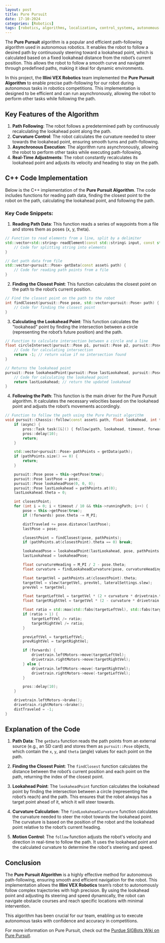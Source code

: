 ```yaml
---
layout: post
title: Pure Pursuit
date: 17-10-2024
categories: [Robotics]
tags: [robotics, algorithms, localization, control_systems, autonomous-navigation]
---
```

The **Pure Pursuit** algorithm is a popular and efficient path-following algorithm used in autonomous robotics. It enables the robot to follow a desired path by continuously steering toward a lookahead point, which is calculated based on a fixed lookahead distance from the robot’s current position. This allows the robot to follow a smooth curve and navigate through predefined paths, making it ideal for dynamic environments.

In this project, the **Illini VEX Robotics** team implemented the **Pure Pursuit Algorithm** to enable precise path-following for our robot during autonomous tasks in robotics competitions. This implementation is designed to be efficient and can run asynchronously, allowing the robot to perform other tasks while following the path.

## Key Features of the Algorithm

1. **Path Following**: The robot follows a predetermined path by continuously recalculating the lookahead point along the path.
2. **Curvature Control**: The robot calculates the curvature needed to steer towards the lookahead point, ensuring smooth turns and path-following.
3. **Asynchronous Execution**: The algorithm runs asynchronously, allowing the robot to perform other tasks while executing path-following.
4. **Real-Time Adjustments**: The robot constantly recalculates its lookahead point and adjusts its velocity and heading to stay on the path.

## C++ Code Implementation

Below is the C++ implementation of the **Pure Pursuit Algorithm**. The code includes functions for reading path data, finding the closest point to the robot on the path, calculating the lookahead point, and following the path.

### Key Code Snippets:

1. **Reading Path Data**: This function reads a series of waypoints from a file and stores them as poses (x, y, theta).

```cpp
// Function to read elements from a line, split by a delimiter
std::vector<std::string> readElement(const std::string& input, const std::string& delimiter) {
    // Code for splitting string into elements
}

// Get path data from file
std::vector<pursuit::Pose> getData(const asset& path) {
    // Code for reading path points from a file
}
```

2. **Finding the Closest Point**: This function calculates the closest point on the path to the robot’s current position.

```cpp
// Find the closest point on the path to the robot
int findClosest(pursuit::Pose pose, std::vector<pursuit::Pose> path) {
    // Code for finding the closest point
}
```

3. **Calculating the Lookahead Point**: This function calculates the "lookahead" point by finding the intersection between a circle (representing the robot’s future position) and the path.

```cpp
// Function to calculate intersection between a circle and a line
float circleIntersect(pursuit::Pose p1, pursuit::Pose p2, pursuit::Pose pose, float lookaheadDist) {
    // Code for calculating intersection
    return -1; // return value if no intersection found
}

// Returns the lookahead point
pursuit::Pose lookaheadPoint(pursuit::Pose lastLookahead, pursuit::Pose pose, std::vector<pursuit::Pose> path, int closest, float lookaheadDist) {
    // Code for calculating the lookahead point
    return lastLookahead; // return the updated lookahead
}
```

4. **Following the Path**: This function is the main driver for the Pure Pursuit algorithm. It calculates the necessary velocities based on the lookahead point and adjusts the robot’s movements accordingly.

```cpp
// Function to follow the path using the Pure Pursuit algorithm
void pursuit::Chassis::follow(const asset& path, float lookahead, int timeout, bool forwards, bool async) {
    if (async) {
        pros::Task task([&]() { follow(path, lookahead, timeout, forwards, false); });
        pros::delay(10); 
        return;
    }

    std::vector<pursuit::Pose> pathPoints = getData(path);
    if (pathPoints.size() == 0) {
        return;
    }

    pursuit::Pose pose = this->getPose(true);
    pursuit::Pose lastPose = pose;
    pursuit::Pose lookaheadPose(0, 0, 0);
    pursuit::Pose lastLookahead = pathPoints.at(0);
    lastLookahead.theta = 0;

    int closestPoint;
    for (int i = 0; i < timeout / 10 && this->runningPath; i++) {
        pose = this->getPose(true);
        if (!forwards) pose.theta -= M_PI;

        distTraveled += pose.distance(lastPose);
        lastPose = pose;

        closestPoint = findClosest(pose, pathPoints);
        if (pathPoints.at(closestPoint).theta == 0) break;

        lookaheadPose = lookaheadPoint(lastLookahead, pose, pathPoints, closestPoint, lookahead);
        lastLookahead = lookaheadPose;

        float curvatureHeading = M_PI / 2 - pose.theta;
        float curvature = findLookaheadCurvature(pose, curvatureHeading, lookaheadPose);

        float targetVel = pathPoints.at(closestPoint).theta;
        targetVel = slew(targetVel, prevVel, lateralSettings.slew);
        prevVel = targetVel;

        float targetLeftVel = targetVel * (2 + curvature * drivetrain.trackWidth) / 2;
        float targetRightVel = targetVel * (2 - curvature * drivetrain.trackWidth) / 2;

        float ratio = std::max(std::fabs(targetLeftVel), std::fabs(targetRightVel)) / 127;
        if (ratio > 1) {
            targetLeftVel /= ratio;
            targetRightVel /= ratio;
        }

        prevLeftVel = targetLeftVel;
        prevRightVel = targetRightVel;

        if (forwards) {
            drivetrain.leftMotors->move(targetLeftVel);
            drivetrain.rightMotors->move(targetRightVel);
        } else {
            drivetrain.leftMotors->move(-targetRightVel);
            drivetrain.rightMotors->move(-targetLeftVel);
        }

        pros::delay(10);
    }

    drivetrain.leftMotors->brake();
    drivetrain.rightMotors->brake();
    distTraveled = -1;
}
```

## Explanation of the Code

1. **Path Data**: The `getData` function reads the path points from an external source (e.g., an SD card) and stores them as `pursuit::Pose` objects, which contain the `x`, `y`, and `theta` (angle) values for each point on the path.

2. **Finding the Closest Point**: The `findClosest` function calculates the distance between the robot’s current position and each point on the path, returning the index of the closest point.

3. **Lookahead Point**: The `lookaheadPoint` function calculates the lookahead point by finding the intersection between a circle (representing the robot’s reach) and the path. This ensures that the robot always has a target point ahead of it, which it will steer towards.

4. **Curvature Calculation**: The `findLookaheadCurvature` function calculates the curvature needed to steer the robot towards the lookahead point. The curvature is based on the position of the robot and the lookahead point relative to the robot’s current heading.

5. **Motion Control**: The `follow` function adjusts the robot's velocity and direction in real-time to follow the path. It uses the lookahead point and the calculated curvature to determine the robot's steering and speed.

## Conclusion

The **Pure Pursuit Algorithm** is a highly effective method for autonomous path-following, ensuring smooth and efficient navigation for the robot. This implementation allows the **Illini VEX Robotics** team’s robot to autonomously follow complex trajectories with high precision. By using the lookahead point and adjusting its steering and speed dynamically, the robot can navigate obstacle courses and reach specific locations with minimal intervention.

This algorithm has been crucial for our team, enabling us to execute autonomous tasks with confidence and accuracy in competitions.

For more information on Pure Pursuit, check out the [Purdue SIGBots Wiki on Pure Pursuit](https://wiki.purduesigbots.com/software/control-algorithms/basic-pure-pursuit).
